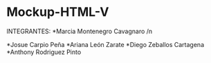 # Mockup-HTML-V
INTEGRANTES:
  *Marcia Montenegro Cavagnaro /n
  
  *Josue Carpio Peña
  *Ariana León Zarate
  *Diego Zeballos Cartagena
  *Anthony Rodriguez Pinto
